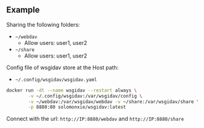 

## Example

Sharing the following folders:
- `~/webdav`
    - Allow users: user1, user2
- `~/share`
    - Allow users: user1, user2

Config file of wsgidav store at the Host path:
- `~/.config/wsgidav/wsgidav.yaml`

```sh
docker run -dt --name wsgidav --restart always \
        -v ~/.config/wsgidav:/var/wsgidav/config \
        -v ~/webdav:/var/wsgidav/webdav -v ~/share:/var/wsgidav/share \
        -p 8880:80 solomonxie/wsgidav:latest
```

Connect with the url: `http://IP:8880/webdav` and `http://IP:8880/share`
